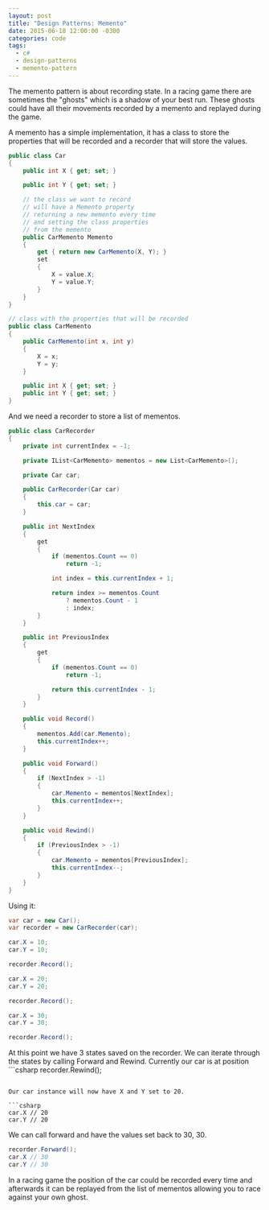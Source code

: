 ```yaml
---
layout: post
title: "Design Patterns: Memento"
date: 2015-06-18 12:00:00 -0300
categories: code
tags:
  - c#
  - design-patterns
  - memento-pattern
---
```

The memento pattern is about recording state. In a racing game there are sometimes the "ghosts" which is a shadow of your best run. These ghosts could have all their movements recorded by a memento and replayed during the game.
<!--more-->

A memento has a simple implementation, it has a class to store the properties that will be recorded and a recorder that will store the values.

```csharp
public class Car
{
    public int X { get; set; }

    public int Y { get; set; }

    // the class we want to record
    // will have a Memento property
    // returning a new memento every time
    // and setting the class properties
    // from the memento
    public CarMemento Memento
    {
        get { return new CarMemento(X, Y); }
        set
        {
            X = value.X;
            Y = value.Y;
        }
    }
}

// class with the properties that will be recorded
public class CarMemento
{
    public CarMemento(int x, int y)
    {
        X = x;
        Y = y;
    }

    public int X { get; set; }
    public int Y { get; set; }
}
```

And we need a recorder to store a list of mementos.

```csharp
public class CarRecorder
{
    private int currentIndex = -1;

    private IList<CarMemento> mementos = new List<CarMemento>();

    private Car car;

    public CarRecorder(Car car)
    {
        this.car = car;
    }

    public int NextIndex
    {
        get
        {
            if (mementos.Count == 0)
                return -1;

            int index = this.currentIndex + 1;

            return index >= mementos.Count
                ? mementos.Count - 1
                : index;
        }
    }

    public int PreviousIndex
    {
        get
        {
            if (mementos.Count == 0)
                return -1;

            return this.currentIndex - 1;
        }
    }

    public void Record()
    {
        mementos.Add(car.Memento);
        this.currentIndex++;
    }

    public void Forward()
    {
        if (NextIndex > -1)
        {
            car.Memento = mementos[NextIndex];
            this.currentIndex++;
        }
    }

    public void Rewind()
    {
        if (PreviousIndex > -1)
        {
            car.Memento = mementos[PreviousIndex];
            this.currentIndex--;
        }
    }
}
```

Using it:

```csharp
var car = new Car();
var recorder = new CarRecorder(car);

car.X = 10;
car.Y = 10;

recorder.Record();

car.X = 20;
car.Y = 20;

recorder.Record();

car.X = 30;
car.Y = 30;

recorder.Record();
```

At this point we have 3 states saved on the recorder. We can iterate through the states by calling Forward and Rewind. Currently our car is at position ```csharp
recorder.Rewind();
```

Our car instance will now have X and Y set to 20.

```csharp
car.X // 20
car.Y // 20
```

We can call forward and have the values set back to 30, 30.

```csharp
recorder.Forward();
car.X // 30
car.Y // 30
```

In a racing game the position of the car could be recorded every time and afterwards it can be replayed from the list of mementos allowing you to race against your own ghost.
